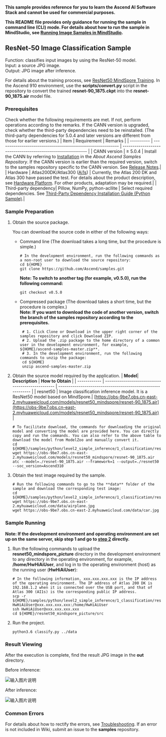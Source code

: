**This sample provides reference for you to learn the Ascend AI Software Stack and cannot be used for commercial purposes.**

**This README file provides only guidance for running the sample in command line (CLI) mode. For details about how to run the sample in MindStudio, see [Running Image Samples in MindStudio](https://github.com/Ascend/samples/wikis/Mindstudio%20running%20sample%20guide/Running%20Image%20Samples%20in%20MindStudio).**

## ResNet-50 Image Classification Sample
Function: classifies input images by using the ResNet-50 model.   
Input: a source JPG image.   
Output: JPG image after inference.

For details about the training process, see [ResNet50 MindSpore Training](https://gitee.com/mindspore/models/blob/master/official/cv/resnet/README.md). In the Ascend 910 environment, use the **scripts/convert.py** script in the repository to convert the trained **resnet-90_1875.ckpt** into the **resnet-90_1875.air** model file.

### Prerequisites
Check whether the following requirements are met. If not, perform operations according to the remarks. If the CANN version is upgraded, check whether the third-party dependencies need to be reinstalled. (The third-party dependencies for 5.0.4 and later versions are different from those for earlier versions.)
| Item      | Requirement                                                        | Remarks                                                        |
| ---------- | ------------------------------------------------------------ | ------------------------------------------------------------ |
| CANN version  | ≥ 5.0.4                                                    | Install the CANN by referring to [Installation](https://github.com/Ascend/samples#%E5%AE%89%E8%A3%85) in the *About Ascend Samples Repository*. If the CANN version is earlier than the required version, switch to the samples repository specific to the CANN version. See [Release Notes](https://github.com/Ascend/samples/blob/master/README.md).|
| Hardware  | Atlas200DK/Atlas300 ([Ai1s](https://support.huaweicloud.com/productdesc-ecs/ecs_01_0047.html#ecs_01_0047__section78423209366)) | Currently, the Atlas 200 DK and Atlas 300 have passed the test. For details about the product description, see [Hardware Platform](https://ascend.huawei.com/en/#/hardware/product). For other products, adaptation may be required.|
| Third-party dependency| Pillow, NumPy, python-acllite                          | Select required dependencies. See [Third-Party Dependency Installation Guide (Python Sample)](https://github.com/Ascend/samples/tree/master/python/environment).|

### Sample Preparation

1. Obtain the source package.

   You can download the source code in either of the following ways:  
    - Command line (The download takes a long time, but the procedure is simple.)
       ```    
       # In the development environment, run the following commands as a non-root user to download the source repository:   
       cd ${HOME}     
       git clone https://github.com/Ascend/samples.git
       ```
       **Note: To switch to another tag (for example, v0.5.0), run the following command:**
       ```
       git checkout v0.5.0
       ```
    - Compressed package (The download takes a short time, but the procedure is complex.)  
       **Note: If you want to download the code of another version, switch the branch of the samples repository according to the prerequisites.**  
       ``` 
        # 1. Click Clone or Download in the upper right corner of the samples repository and click Download ZIP.   
        # 2. Upload the .zip package to the home directory of a common user in the development environment, for example, ${HOME}/ascend-samples-master.zip**.    
        # 3. In the development environment, run the following commands to unzip the package:    
        cd ${HOME}    
        unzip ascend-samples-master.zip
       ```

2. Obtain the source model required by the application.
    | **Model**| **Description**                                     | **How to Obtain**                                            |
    | ------------ | ------------------------------------------------- | ------------------------------------------------------------ |
    | resnet50     | Image classification inference model. It is a ResNet50 model based on MindSpore.| [https://obs-9be7.obs.cn-east-2.myhuaweicloud.com/models/resnet50_mindspore/resnet-90_1875.air](https://obs-9be7.obs.cn-east-2.myhuaweicloud.com/models/resnet50_mindspore/resnet-90_1875.air) |
    ```
    # To facilitate download, the commands for downloading the original model and converting the model are provided here. You can directly copy and run the commands. You can also refer to the above table to download the model from ModelZoo and manually convert it.    
    cd ${HOME}/samples/python/level2_simple_inference/1_classification/resnet50_mindspore_picture/model    
    wget https://obs-9be7.obs.cn-east-2.myhuaweicloud.com/models/resnet50_mindspore/resnet-90_1875.air     
    atc --model=./resnet-90_1875.air --framework=1 --output=./resnet50 --soc_version=Ascend310
    ```

3. Obtain the test image required by the sample.
    ```
    # Run the following commands to go to the **data** folder of the sample and download the corresponding test image:
    cd ${HOME}/samples/python/level2_simple_inference/1_classification/resnet50_mindspore_picture/data
    wget https://obs-9be7.obs.cn-east-2.myhuaweicloud.com/data/airplane.jpg
    wget https://obs-9be7.obs.cn-east-2.myhuaweicloud.com/data/car.jpg
    ```
### Sample Running

**Note: If the development environment and operating environment are set up on the same server, skip step 1 and go to [step 2](#step_2) directly.**  

1. Run the following commands to upload the **resnet50_mindspore_picture** directory in the development environment to any directory in the operating environment, for example, **/home/HwHiAiUser**, and log in to the operating environment (host) as the running user (**HwHiAiUser**):
    ```
    # In the following information, xxx.xxx.xxx.xxx is the IP address of the operating environment. The IP address of Atlas 200 DK is 192.168.1.2 when it is connected over the USB port, and that of Atlas 300 (AI1s) is the corresponding public IP address.
    scp -r ${HOME}/samples/python/level2_simple_inference/1_classification/resnet50_mindspore_picture HwHiAiUser@xxx.xxx.xxx.xxx:/home/HwHiAiUser
    ssh HwHiAiUser@xxx.xxx.xxx.xxx
    cd ${HOME}/resnet50_mindspore_picture/src
    ```

2. Run the project.
    ```
    python3.6 classify.py ../data
    ```
### Result Viewing

After the execution is complete, find the result JPG image in the **out** directory.

Before inference:

![输入图片说明](https://images.gitee.com/uploads/images/2021/1110/111722_baac8fc1_8083019.jpeg "airplane.jpg")

After inference:

![输入图片说明](https://images.gitee.com/uploads/images/2021/1110/111735_296aa004_8083019.jpeg "airplane_verify.jpg")

### Common Errors
For details about how to rectify the errors, see [Troubleshooting](https://github.com/Ascend/samples/wikis/%E5%B8%B8%E8%A7%81%E9%97%AE%E9%A2%98%E5%AE%9A%E4%BD%8D/%E4%BB%8B%E7%BB%8D). If an error is not included in Wiki, submit an issue to the **samples** repository.
